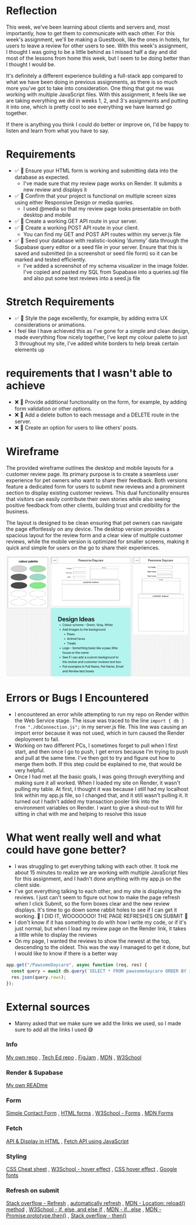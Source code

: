 # Reflection

This week, we've been learning about clients and servers and, most importantly, how to get them to communicate with each other. For this week's assignment, we'll be making a Guestbook, like the ones in hotels, for users to leave a review for other users to see. With this week's assignment, I thought I was going to be a little behind as I missed half a day and did most of the lessons from home this week, but I seem to be doing better than I thought I would be.

It's definitely a different experience building a full-stack app compared to what we have been doing in previous assignments, as there is so much more you've got to take into consideration. One thing that got me was working with multiple JavaScript files. With this assignment, it feels like we are taking everything we did in weeks 1, 2, and 3's assignments and putting it into one, which is pretty cool to see everything we have learned go together.

If there is anything you think I could do better or improve on, I'd be happy to listen and learn from what you have to say.

# Requirements

- ✅ 🎯 Ensure your HTML form is working and submitting data into the database as expected.
  - I've made sure that my review page works on Render. It submits a new review and displays it
- ✅ 🎯 Confirm that your project is functional on multiple screen sizes using either Responsive Design or media queries.
  - I used @media so that my review page looks presentable on both desktop and mobile
- ✅ 🎯 Create a working GET API route in your server.
- ✅ 🎯 Create a working POST API route in your client.
  - You can find my GET and POST API routes within my server.js file
- ✅ 🎯 Seed your database with realistic-looking ‘dummy’ data through the Supabase query editor or a seed file in your server. Ensure that this is saved and submitted (in a screenshot or seed file form) so it can be marked and tested efficiently.
  - I've added a screenshot of my schema visualizer in the image folder. I've copied and pasted my SQL from Supabase into a queries.sql file and also put some test reviews into a seed.js file

# Stretch Requirements

- ✅ 🏹 Style the page excellently, for example, by adding extra UX considerations or animations.
- I feel like I have achieved this as I've gone for a simple and clean design, made everything flow nicely together, I've kept my colour palette to just 3 throughout my site, I've added white borders to help break certain elements up

# requirements that I wasn't able to achieve

- ❌ 🏹 Provide additional functionality on the form, for example, by adding form validation or other options.
- ❌ 🏹 Add a delete button to each message and a DELETE route in the server.
- ❌ 🏹 Create an option for users to like others’ posts.

# Wireframe

The provided wireframe outlines the desktop and mobile layouts for a customer review page. Its primary purpose is to create a seamless user experience for pet owners who want to share their feedback. Both versions feature a dedicated form for users to submit new reviews and a prominent section to display existing customer reviews. This dual functionality ensures that visitors can easily contribute their own stories while also seeing positive feedback from other clients, building trust and credibility for the business.

The layout is designed to be clean ensuring that pet owners can navigate the page effortlessly on any device. The desktop version provides a spacious layout for the review form and a clear view of multiple customer reviews, while the mobile version is optimized for smaller screens, making it quick and simple for users on the go to share their experiences.

<div align="center">

![Wireframe](./images/wireframe.png)

</div>

# Errors or Bugs I Encountered

- I encountered an error while attempting to run my repo on Render within the Web Service stage. The issue was traced to the line `import { db } from "./dbConnection.js";` in my server.js file. This line was causing an import error because it was not used, which in turn caused the Render deployment to fail.
- Working on two different PCs, I sometimes forget to pull when I first start, and then once I go to push, I get errors because I'm trying to push and pull at the same time. I've then got to try and figure out how to merge them both. If this step could be explained to me, that would be very helpful.
- Once I had met all the basic goals, I was going through everything and making sure it all worked. When I loaded my site on Render, it wasn't pulling my table. At first, I thought it was because I still had my localhost link within my app.js file, so I changed that, and it still wasn't pulling it. It turned out I hadn't added my transaction pooler link into the environment variables on Render. I want to give a shout-out to Will for sitting in chat with me and helping to resolve this issue

# What went really well and what could have gone better?

- I was struggling to get everything talking with each other. It took me about 15 minutes to realize we are working with multiple JavaScript files for this assignment, and I hadn't done anything with my app.js on the client side.
- I've got everything talking to each other, and my site is displaying the reviews. I just can't seem to figure out how to make the page refresh when I click Submit, so the form boxes clear and the new review displays. It's time to go down some rabbit holes to see if I can get it working. 🤞 I DID IT, WOOOOOOO! THE PAGE REFRESHES ON SUBMIT 🎉
- I don't know if it has something to do with how I write my code, or if it's just normal, but when I load my review page on the Render link, it takes a little while to display the reviews
- On my page, I wanted the reviews to show the newest at the top, descending to the oldest. This was the way I managed to get it done, but I would like to know if there is a better way

```javascript
app.get("/PawsomeDaycare", async function (req, res) {
  const query = await db.query(`SELECT * FROM pawsomedaycare ORDER BY id DESC`);
  res.json(query.rows);
});
```

# External sources

- Manny asked that we make sure we add the links we used, so I made sure to add all the links I used 😅

### Info

[My own repo](https://github.com/IndieMasco/TechEdSoftwareDeveloper021) , [Tech Ed repo](https://github.com/Tech-Educators/software-dev-021) , [FigJam](https://www.figma.com/board/JjN2Zgtoynrau06MjWJs6q/SD021?node-id=0-1&p=f&t=V1WCGcrmVKnoxJDr-0) , [MDN](https://developer.mozilla.org/en-US/) , [W3School](https://www.w3schools.com/)

### Render & Supabase

[My own READme](https://github.com/IndieMasco/TechEdSoftwareDeveloper021/blob/main/week4/render-and-supabase/READme.md)

### Form

[Simple Contact Form](https://www.youtube.com/watch?v=lU98TelrlPM&t=175s) , [HTML forms](https://www.youtube.com/watch?v=zIN54lhJtQU) , [W3School - Forms](https://www.w3schools.com/html/html_forms.asp) , [MDN Forms](https://developer.mozilla.org/en-US/docs/Learn_web_development/Extensions/Forms/Your_first_form)

### Fetch

[API & Display in HTML](https://www.youtube.com/watch?v=zUcc4vW-jsI) , [Fetch API using JavaScript](https://www.youtube.com/watch?v=37vxWr0WgQk)

### Styling

[CSS Cheat sheet](https://htmlcheatsheet.com/css/) , [W3School - hover effect](https://www.w3schools.com/howto/howto_css_animate_buttons.asp) , [CSS hover effect](https://prismic.io/blog/css-hover-effects) , [Google fonts](https://fonts.google.com/)

### Refresh on submit

[Stack overflow - Refresh](https://stackoverflow.com/questions/18920651/how-can-i-refresh-a-form-page-after-the-form-submits-to-blank) , [automatically refresh](https://www.youtube.com/watch?v=IPT3BKoM2Pc) , [MDN - Location: reload() method](https://developer.mozilla.org/en-US/docs/Web/API/Location/reload) , [W3School - if, else, and else if](https://www.w3schools.com/js/js_if_else.asp) , [MDN - if...else](https://developer.mozilla.org/en-US/docs/Web/JavaScript/Reference/Statements/if...else) , [MDN - Promise.prototype.then()](https://developer.mozilla.org/en-US/docs/Web/JavaScript/Reference/Global_Objects/Promise/then) , [Stack overflow - then()](https://stackoverflow.com/questions/3884281/what-does-the-function-then-mean-in-javascript)
